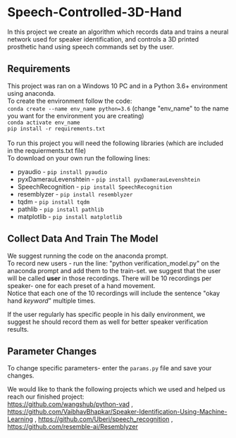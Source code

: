 # Speech-Controlled-3D-Hand
In this project we create an algorithm which records data and trains a neural network used for speaker identification, and controls a 3D printed prosthetic hand using speech commands set by the user.

## Requirements
This project was ran on a Windows 10 PC and in a Python 3.6+ environment using anaconda.<br/>
To create the environment follow the code:<br/>
`conda create --name env_name python=3.6` (change "env_name" to the name you want for the environment you are creating)<br/>
`conda activate env_name`<br/>
`pip install -r requirements.txt`<br/>
<br/>
To run this project you will need the following libraries (which are included in the requierments.txt file)<br/>
To download on your own run the following lines:
* pyaudio - `pip install pyaudio`
* pyxDamerauLevenshtein - `pip install pyxDamerauLevenshtein`
* SpeechRecognition - `pip install SpeechRecognition`
* resemblyzer - `pip install resemblyzer`
* tqdm - `pip install tqdm`
* pathlib - `pip install pathlib`
* matplotlib - `pip install matplotlib`

## Collect Data And Train The Model
We suggest running the code on the anaconda prompt.<br/>
To record new users - run the line: "python verification_model.py" on the anaconda prompt and add them to the train-set.
we suggest that the user will be called **user** in those recordings.
There will be 10 recordings per speaker- one for each preset of a hand movement.<br/>
Notice that each one of the 10 recordings will include the sentence "okay hand *keyword*" multiple times.<br/>

If the user regularly has specific people in his daily environment, we suggest he should record them as well for better speaker verification results.

## Parameter Changes
To change specific parameters- enter the `params.py` file and save your changes. <br/>

We would like to thank the following projects which we used and helped us reach our finished project:<br/>
https://github.com/wangshub/python-vad , 
https://github.com/VaibhavBhapkar/Speaker-Identification-Using-Machine-Learning , 
https://github.com/Uberi/speech_recognition , 
https://github.com/resemble-ai/Resemblyzer
